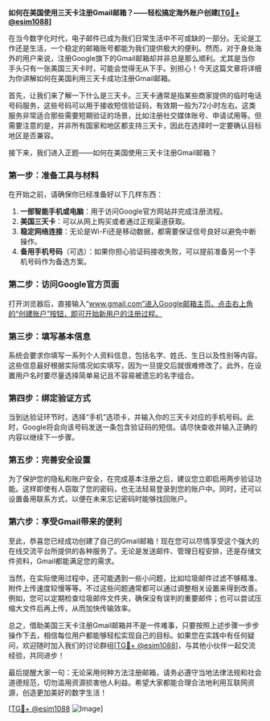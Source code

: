 **如何在美国使用三天卡注册Gmail邮箱？——轻松搞定海外账户创建[[TG💪+ @esim1088](https://t.me/s/esim1088)]**

在当今数字化时代，电子邮件已成为我们日常生活中不可或缺的一部分。无论是工作还是生活，一个稳定的邮箱账号都能为我们提供极大的便利。然而，对于身处海外的用户来说，注册Google旗下的Gmail邮箱却并非总是那么顺利。尤其是当你手头只有一张美国三天卡时，可能会觉得无从下手。别担心！今天这篇文章将详细为你讲解如何在美国利用三天卡成功注册Gmail邮箱。

首先，让我们来了解一下什么是三天卡。三天卡通常是指某些商家提供的临时电话号码服务，这些号码可以用于接收短信验证码，有效期一般为72小时左右。这类服务非常适合那些需要短期验证的场景，比如注册社交媒体账号、申请试用等。但需要注意的是，并非所有国家和地区都支持三天卡，因此在选择时一定要确认目标地区是否兼容。

接下来，我们进入正题——如何在美国使用三天卡注册Gmail邮箱？

### 第一步：准备工具与材料

在开始之前，请确保你已经准备好以下几样东西：

1. **一部智能手机或电脑**：用于访问Google官方网站并完成注册流程。
2. **美国三天卡**：可以从网上购买或者通过正规渠道获取。
3. **稳定网络连接**：无论是Wi-Fi还是移动数据，都需要保证信号良好以避免中断操作。
4. **备用手机号码**（可选）：如果你担心验证码接收失败，可以提前准备另一个手机号码作为备选方案。

### 第二步：访问Google官方页面

打开浏览器后，直接输入“www.gmail.com”进入Google邮箱主页。点击右上角的“创建账户”按钮，即可开始新用户的注册过程。

### 第三步：填写基本信息

系统会要求你填写一系列个人资料信息，包括名字、姓氏、生日以及性别等内容。这些信息最好根据实际情况如实填写，因为一旦提交后就很难修改了。此外，在设置用户名时要尽量选择简单易记且不容易被遗忘的名字组合。

### 第四步：绑定验证方式

当到达验证环节时，选择“手机”选项卡，并输入你的三天卡对应的手机号码。此时，Google将会向该号码发送一条包含验证码的短信。请尽快查收并输入正确的内容以继续下一步骤。

### 第五步：完善安全设置

为了保护您的隐私和账户安全，在完成基本注册之后，建议您立即启用两步验证功能。这样即使有人窃取了您的密码，也无法轻易登录到您的账户中。同时，还可以设置备用联系方式，以便在未来忘记密码时能够找回账户。

### 第六步：享受Gmail带来的便利

至此，恭喜您已经成功创建了自己的Gmail邮箱！现在您可以尽情享受这个强大的在线交流平台所提供的各种服务了。无论是发送邮件、管理日程安排，还是存储文件资料，Gmail都能满足您的需求。

当然，在实际使用过程中，还可能遇到一些小问题，比如垃圾邮件过滤不够精准、附件上传速度较慢等等。不过这些问题通常都可以通过调整相关设置来得到改善。例如，您可以定期检查垃圾邮件文件夹，确保没有误判的重要邮件；也可以尝试压缩大文件后再上传，从而加快传输效率。

总之，借助美国三天卡注册Gmail邮箱并不是一件难事，只要按照上述步骤一步步操作下去，相信每位用户都能够轻松实现自己的目标。如果您在实践中有任何疑问，欢迎随时加入我们的讨论群组[[TG💪+ @esim1088](https://t.me/s/esim1088)]，与其他小伙伴一起交流经验，共同进步！

最后提醒大家一句：无论采用何种方法注册邮箱，请务必遵守当地法律法规和社会道德规范，切勿滥用资源损害他人利益。希望大家都能合理合法地利用互联网资源，创造更加美好的数字生活！

[[TG💪+ @esim1088](https://t.me/s/esim1088) ![Image](https://i.postimg.cc/4NQfJmqS/Snipaste-2025-05-13-00-14-12.png)]